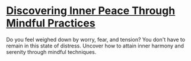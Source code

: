 
# [Discovering Inner Peace Through Mindful Practices](https://www.mindhaste.com/t/how-to-cultivate-inner-peace/discovering-inner-peace-through-mindful-practices-351)

Do you feel weighed down by worry, fear, and tension? You don't have to remain in this state of distress. Uncover how to attain inner harmony and serenity through mindful techniques.
    